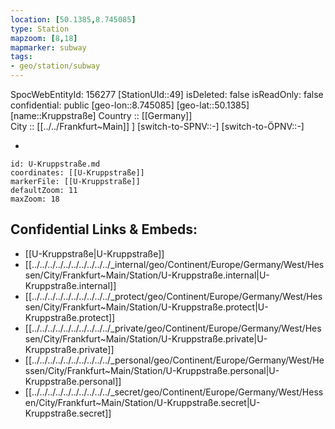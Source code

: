 ```yaml
---
location: [50.1385,8.745085] 
type: Station 
mapzoom: [8,18] 
mapmarker: subway 
tags:
- geo/station/subway
---
```

SpocWebEntityId: 156277
[StationUId::49] 
isDeleted: false
isReadOnly: false
confidential: public
[geo-lon::8.745085] 
[geo-lat::50.1385] 
[name::Kruppstraße] 
Country :: [[Germany]]  
City :: [[../../Frankfurt~Main]] ] 
[switch-to-SPNV::-] 
[switch-to-ÖPNV::-] 

-

```leaflet
id: U-Kruppstraße.md
coordinates: [[U-Kruppstraße]] 
markerFile: [[U-Kruppstraße]] 
defaultZoom: 11 
maxZoom: 18
```


## Confidential Links & Embeds: 
- [[U-Kruppstraße|U-Kruppstraße]] 
- [[../../../../../../../../../../_internal/geo/Continent/Europe/Germany/West/Hessen/City/Frankfurt~Main/Station/U-Kruppstraße.internal|U-Kruppstraße.internal]] 
- [[../../../../../../../../../../_protect/geo/Continent/Europe/Germany/West/Hessen/City/Frankfurt~Main/Station/U-Kruppstraße.protect|U-Kruppstraße.protect]] 
- [[../../../../../../../../../../_private/geo/Continent/Europe/Germany/West/Hessen/City/Frankfurt~Main/Station/U-Kruppstraße.private|U-Kruppstraße.private]] 
- [[../../../../../../../../../../_personal/geo/Continent/Europe/Germany/West/Hessen/City/Frankfurt~Main/Station/U-Kruppstraße.personal|U-Kruppstraße.personal]] 
- [[../../../../../../../../../../_secret/geo/Continent/Europe/Germany/West/Hessen/City/Frankfurt~Main/Station/U-Kruppstraße.secret|U-Kruppstraße.secret]] 
